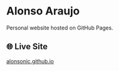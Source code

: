 # Alonso Araujo

Personal website hosted on GitHub Pages.

## 🌐 Live Site
[alonsonic.github.io](https://alonsonic.github.io)
